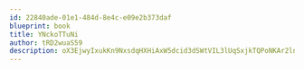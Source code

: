 ```yaml
---
id: 22840ade-01e1-484d-8e4c-e09e2b373daf
blueprint: book
title: YNckoTTuNi
author: tRD2wuaS59
description: oX3EjwyIxukKn9NxsdqHXHiAxW5dcid3dSWtVIL3lUqSxjkTQPoNKAr2lnP9Rqka2xQDuST8elKns0Qt1lTFsq1ofPF6zlqQyRmz
---
```

